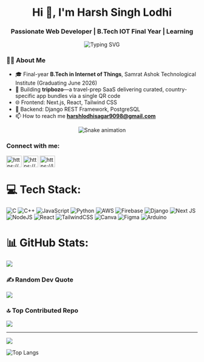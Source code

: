 <h1 align="center">Hi 👋, I'm Harsh Singh Lodhi</h1>
<h3 align="center">Passionate Web Developer | B.Tech IOT Final Year | Learning </h3>
<div align="center">
  <img src="https://readme-typing-svg.herokuapp.com?font=Fira+Code&pause=1000&color=2E97F7&center=true&vCenter=true&width=435&lines=Full+Stack+Developer;React+%26+Nextjs+Enthusiast;Web+Development+Enthusiast;Problem+Solver" alt="Typing SVG" />
</div>


### 👨‍💻 About Me
- 🎓 Final-year **B.Tech in Internet of Things**, Samrat Ashok Technological Institute (Graduating June 2026)
- 🚀 Building **tripbozo**—a travel-prep SaaS delivering curated, country-specific app bundles via a single QR code
- 🌐 Frontend: Next.js, React, Tailwind CSS
- 🔧 Backend: Django REST Framework, PostgreSQL
- 📫 How to reach me **harshlodhisagar9098@gmail.com**

<!-- Snake Game Repo View -->

<div align="center">
  <img src="https://profile-readme-generator.com/assets/snake.svg" alt="Snake animation" />
</div>

<h3 align="left">Connect with me:</h3>
<p align="left">
<a href="https://linkedin.com/in/https://www.linkedin.com/in/harsh-singh-lodhi-bb383928a/" target="blank"><img align="center" src="https://raw.githubusercontent.com/rahuldkjain/github-profile-readme-generator/master/src/images/icons/Social/linked-in-alt.svg" alt="https://www.linkedin.com/in/harsh-singh-lodhi-bb383928a/" height="30" width="40" /></a>
<a href="https://instagram.com/https://www.instagram.com/harsh._.908/" target="blank"><img align="center" src="https://raw.githubusercontent.com/rahuldkjain/github-profile-readme-generator/master/src/images/icons/Social/instagram.svg" alt="https://www.instagram.com/harsh._.908/" height="30" width="40" /></a>
<a href="https://www.leetcode.com/https://leetcode.com/u/harsh908/" target="blank"><img align="center" src="https://raw.githubusercontent.com/rahuldkjain/github-profile-readme-generator/master/src/images/icons/Social/leet-code.svg" alt="https://leetcode.com/u/harsh908/" height="30" width="40" /></a>
</p>


# 💻 Tech Stack:
![C](https://img.shields.io/badge/c-%2300599C.svg?style=for-the-badge&logo=c&logoColor=white) ![C++](https://img.shields.io/badge/c++-%2300599C.svg?style=for-the-badge&logo=c%2B%2B&logoColor=white) ![JavaScript](https://img.shields.io/badge/javascript-%23323330.svg?style=for-the-badge&logo=javascript&logoColor=%23F7DF1E) ![Python](https://img.shields.io/badge/python-3670A0?style=for-the-badge&logo=python&logoColor=ffdd54) ![AWS](https://img.shields.io/badge/AWS-%23FF9900.svg?style=for-the-badge&logo=amazon-aws&logoColor=white) ![Firebase](https://img.shields.io/badge/firebase-%23039BE5.svg?style=for-the-badge&logo=firebase) ![Django](https://img.shields.io/badge/django-%23092E20.svg?style=for-the-badge&logo=django&logoColor=white) ![Next JS](https://img.shields.io/badge/Next-black?style=for-the-badge&logo=next.js&logoColor=white) ![NodeJS](https://img.shields.io/badge/node.js-6DA55F?style=for-the-badge&logo=node.js&logoColor=white) ![React](https://img.shields.io/badge/react-%2320232a.svg?style=for-the-badge&logo=react&logoColor=%2361DAFB) ![TailwindCSS](https://img.shields.io/badge/tailwindcss-%2338B2AC.svg?style=for-the-badge&logo=tailwind-css&logoColor=white) ![Canva](https://img.shields.io/badge/Canva-%2300C4CC.svg?style=for-the-badge&logo=Canva&logoColor=white) ![Figma](https://img.shields.io/badge/figma-%23F24E1E.svg?style=for-the-badge&logo=figma&logoColor=white) ![Arduino](https://img.shields.io/badge/-Arduino-00979D?style=for-the-badge&logo=Arduino&logoColor=white)
# 📊 GitHub Stats:

![](https://nirzak-streak-stats.vercel.app/?user=harsh-dev2003/&theme=dark&hide_border=false)<br/>


### ✍️ Random Dev Quote
![](https://quotes-github-readme.vercel.app/api?type=horizontal&theme=radical)

### 🔝 Top Contributed Repo
![](https://github-contributor-stats.vercel.app/api?username=harsh-dev2003/&limit=5&theme=dark&combine_all_yearly_contributions=true)

---
[![](https://visitcount.itsvg.in/api?id=harsh-dev2003/&icon=0&color=0)](https://visitcount.itsvg.in)

<!-- Proudly created with GPRM ( https://gprm.itsvg.in ) -->

![Top Langs](https://github-readme-stats.vercel.app/api/top-langs/?username=harsh-dev2003&show_icons=true)








